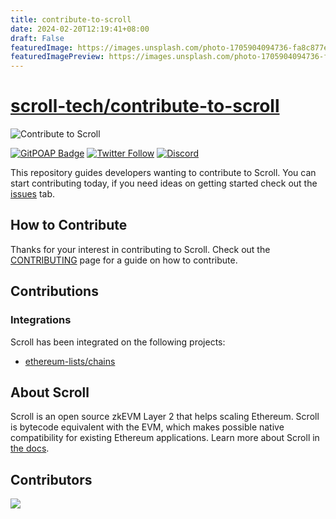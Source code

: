 ```yaml
---
title: contribute-to-scroll
date: 2024-02-20T12:19:41+08:00
draft: False
featuredImage: https://images.unsplash.com/photo-1705904094736-fa8c877ee46a?ixid=M3w0NjAwMjJ8MHwxfHJhbmRvbXx8fHx8fHx8fDE3MDg0MDI1OTd8&ixlib=rb-4.0.3
featuredImagePreview: https://images.unsplash.com/photo-1705904094736-fa8c877ee46a?ixid=M3w0NjAwMjJ8MHwxfHJhbmRvbXx8fHx8fHx8fDE3MDg0MDI1OTd8&ixlib=rb-4.0.3
---
```


# [scroll-tech/contribute-to-scroll](https://github.com/scroll-tech/contribute-to-scroll)

![Contribute to Scroll](./assets/banner.png)

[![GitPOAP Badge](https://public-api.gitpoap.io/v1/repo/scroll-tech/contribute-to-scroll/badge)](https://www.gitpoap.io/gp/1057)
[![Twitter Follow](https://img.shields.io/twitter/follow/Scroll_ZKP?style=social)](https://twitter.com/Scroll_ZKP)
[![Discord](https://img.shields.io/discord/984015101017346058?color=%235865F2&label=Discord&logo=discord&logoColor=%23fff)](https://discord.gg/scroll)

This repository guides developers wanting to contribute to Scroll. You can start contributing today, if you need ideas on getting started check out the [issues](https://github.com/scroll-tech/contribute/issues) tab.

## How to Contribute

Thanks for your interest in contributing to Scroll. Check out the [CONTRIBUTING](https://github.com/scroll-tech/contribute/blob/main/CONTRIBUTING.md) page for a guide on how to contribute.

## Contributions

### Integrations

Scroll has been integrated on the following projects:

- [ethereum-lists/chains](https://github.com/ethereum-lists/chains/)

## About Scroll

Scroll is an open source zkEVM Layer 2 that helps scaling Ethereum. Scroll is bytecode equivalent with the EVM, which makes possible native compatibility for existing Ethereum applications. Learn more about Scroll in [the docs](https://docs.scroll.io/).

## Contributors
<a href="https://github.com/scroll-tech/contribute-to-scroll/graphs/contributors">
  <img src="https://contrib.rocks/image?repo=scroll-tech/contribute-to-scroll" />
</a>
